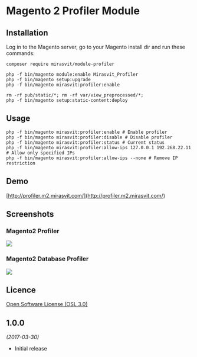 # Magento 2 Profiler Module #

## Installation

Log in to the Magento server, go to your Magento install dir and run these commands:
```
composer require mirasvit/module-profiler

php -f bin/magento module:enable Mirasvit_Profiler
php -f bin/magento setup:upgrade
php -f bin/magento mirasvit:profiler:enable

rm -rf pub/static/*; rm -rf var/view_preprocessed/*;
php -f bin/magento setup:static-content:deploy
```

## Usage

```
php -f bin/magento mirasvit:profiler:enable # Enable profiler
php -f bin/magento mirasvit:profiler:disable # Disable profiler
php -f bin/magento mirasvit:profiler:status # Current status
php -f bin/magento mirasvit:profiler:allow-ips 127.0.0.1 192.268.22.11 # Allow only specified IPs
php -f bin/magento mirasvit:profiler:allow-ips --none # Remove IP restriction
```

## Demo
[http://profiler.m2.mirasvit.com/](http://profiler.m2.mirasvit.com/)

## Screenshots
### Magento2 Profiler
![](http://mirasvit.com/media/profiler/profiler.png)

### Magento2 Database Profiler
![](http://mirasvit.com/media/profiler/db.png)

## Licence
[Open Software License (OSL 3.0)](http://opensource.org/licenses/osl-3.0.php)


## 1.0.0
*(2017-03-30)* 

* Initial release